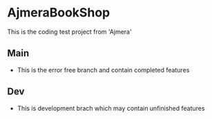 # AjmeraBookShop

This is the coding test project from 'Ajmera'

## Main
  - This is the error free branch and contain completed features 
  
 ## Dev
  - This is development brach which may contain unfinished features
